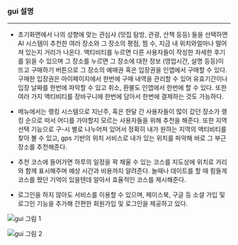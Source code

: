 ### gui 설명
---
+ 초기화면에서 나의 성향에 맞는 관심사 (맛집 탐방, 관광, 산책 등등) 들을 선택하면 AI 시스템이 추천한 여러 장소와 그 장소의 평점, 찜 수,
지금 내 위치와얼마나 떨어져 있는지 거리가 나온다. 액티비티를 누르면 다른 사용자들이 작성한 자세한 후기를 읽을 수 있으며 그 장소를 누르면
그 장소에 대한 정보 (영업시간, 설명 등등)이 뜨고 구매하기 버튼으로 그 장소의 예매권 혹은 입장권을 인앱에서 구매할 수 있다. 
구매한 입장권은 마이페이지에서 한번에 구매 내역을 관리할 수 있어 유효기간이나 입장 날짜를 한번에 파악할 수 있고 취소, 환불도 인앱에서 한번에 할 수 있다.
또한 여러 가지 액티비티를 장바구니에 한번에 담아서 한번에 결제하는 것도 가능하다.

+ 메뉴에서는 랭킹 시스템으로 지난주, 혹은 한달 간 사용자들이 많이 갔던 장소가 랭킹 순으로 떠서 어디를 가야할지 모르는 사용자들을 위해 추천을 해준다.
또한 지역 선택 기능으로 구-시 별로 나누어져 있어서 정확히 내가 원하는 지역의 액티비티를 찾아 볼 수 있고, gps 기반의 위치 서비스로 내가 있는 위치를 파악해
바로 그 부근 장소를 추천해준다. 

+ 추천 코스에 들어가면 하루의 일정을 꽉 채울 수 있는 코스를 지도상에 위치로 거리와 함께 표시해주며 예상 시간과 비용까지 알려준다.
놀때나 데이트를 할 때 힘들게 코스를 짰던 기억이 있을텐데 알아서 효율적인 코스를 제시해준다. 

+ 로그인을 하지 않아도 서비스를 이용할 수 있으며, 페이스북, 구글 등 소셜 가입 및 로그인 기능을 추가해 간편한 회원가입 및 로그인을 제공하고 있다.

![gui 그림 1](https://user-images.githubusercontent.com/115490634/205423157-56bcbd6a-9387-4c76-acb8-07b26ad33706.jpg)

![gui 그림 2](https://user-images.githubusercontent.com/115490634/205423170-4448070d-83af-45fb-b7d7-80d1112f6076.jpg)
